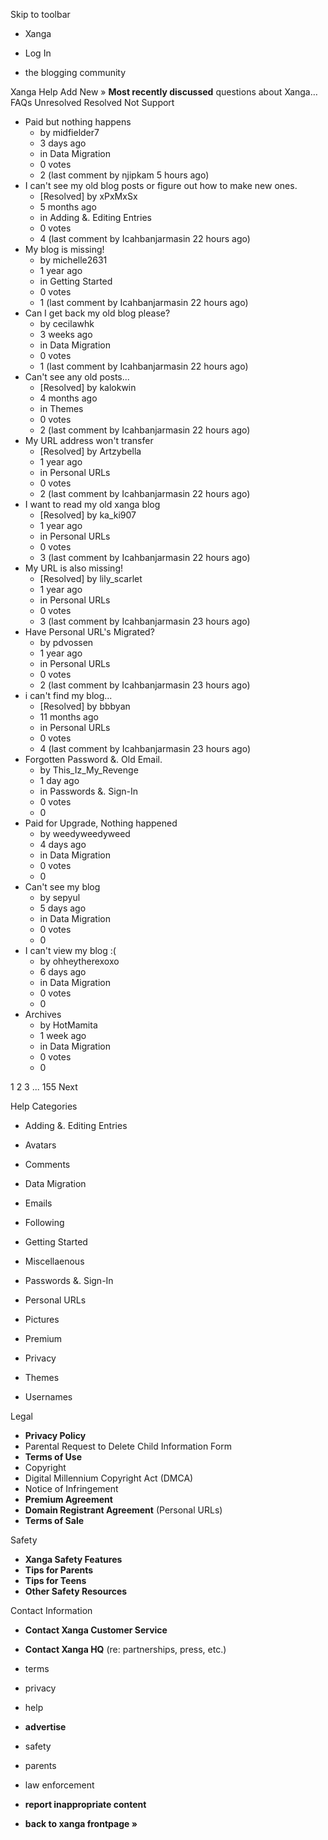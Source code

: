 Skip to toolbar

*   Xanga

*   Log In

*   the blogging community

Xanga Help Add New » **Most recently discussed** questions about Xanga… FAQs Unresolved Resolved Not Support

*   Paid but nothing happens
    *   by midfielder7
    *   3 days ago
    *   in Data Migration
    *   0 votes
    *   2 (last comment by njipkam 5 hours ago)
*   I can't see my old blog posts or figure out how to make new ones.
    *   \[Resolved\] by xPxMxSx
    *   5 months ago
    *   in Adding &. Editing Entries
    *   0 votes
    *   4 (last comment by Icahbanjarmasin 22 hours ago)
*   My blog is missing!
    *   by michelle2631
    *   1 year ago
    *   in Getting Started
    *   0 votes
    *   1 (last comment by Icahbanjarmasin 22 hours ago)
*   Can I get back my old blog please?
    *   by cecilawhk
    *   3 weeks ago
    *   in Data Migration
    *   0 votes
    *   1 (last comment by Icahbanjarmasin 22 hours ago)
*   Can't see any old posts...
    *   \[Resolved\] by kalokwin
    *   4 months ago
    *   in Themes
    *   0 votes
    *   2 (last comment by Icahbanjarmasin 22 hours ago)
*   My URL address won't transfer
    *   \[Resolved\] by Artzybella
    *   1 year ago
    *   in Personal URLs
    *   0 votes
    *   2 (last comment by Icahbanjarmasin 22 hours ago)
*   I want to read my old xanga blog
    *   \[Resolved\] by ka\_ki907
    *   1 year ago
    *   in Personal URLs
    *   0 votes
    *   3 (last comment by Icahbanjarmasin 22 hours ago)
*   My URL is also missing!
    *   \[Resolved\] by lily\_scarlet
    *   1 year ago
    *   in Personal URLs
    *   0 votes
    *   3 (last comment by Icahbanjarmasin 23 hours ago)
*   Have Personal URL's Migrated?
    *   by pdvossen
    *   1 year ago
    *   in Personal URLs
    *   0 votes
    *   2 (last comment by Icahbanjarmasin 23 hours ago)
*   i can't find my blog...
    *   \[Resolved\] by bbbyan
    *   11 months ago
    *   in Personal URLs
    *   0 votes
    *   4 (last comment by Icahbanjarmasin 23 hours ago)
*   Forgotten Password &. Old Email.
    *   by This\_Iz\_My\_Revenge
    *   1 day ago
    *   in Passwords &. Sign-In
    *   0 votes
    *   0
*   Paid for Upgrade, Nothing happened
    *   by weedyweedyweed
    *   4 days ago
    *   in Data Migration
    *   0 votes
    *   0
*   Can't see my blog
    *   by sepyul
    *   5 days ago
    *   in Data Migration
    *   0 votes
    *   0
*   I can't view my blog :(
    *   by ohheytherexoxo
    *   6 days ago
    *   in Data Migration
    *   0 votes
    *   0
*   Archives
    *   by HotMamita
    *   1 week ago
    *   in Data Migration
    *   0 votes
    *   0

1 2 3 ... 155 Next

Help Categories

*   Adding &. Editing Entries
*   Avatars
*   Comments
*   Data Migration
*   Emails
*   Following
*   Getting Started
*   Miscellaenous

*   Passwords &. Sign-In
*   Personal URLs
*   Pictures
*   Premium
*   Privacy
*   Themes
*   Usernames

Legal

*   **Privacy Policy**
*   Parental Request to Delete Child Information Form
*   **Terms of Use**
*   Copyright
*   Digital Millennium Copyright Act (DMCA)
*   Notice of Infringement
*   **Premium Agreement**
*   **Domain Registrant Agreement** (Personal URLs)
*   **Terms of Sale**

Safety

*   **Xanga Safety Features**
*   **Tips for Parents**
*   **Tips for Teens**
*   **Other Safety Resources**

Contact Information

*   **Contact Xanga Customer Service**
*   **Contact Xanga HQ** (re: partnerships, press, etc.)

*   terms
*   privacy
*   help
*   **advertise**

*   safety
*   parents
*   law enforcement
*   **report inappropriate content**

*   **back to xanga frontpage »**